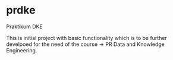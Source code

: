 # prdke
Praktikum DKE

This is initial project with basic functionality which is to be further develpoed for the need of the course -> PR Data and Knowledge Engineering.

